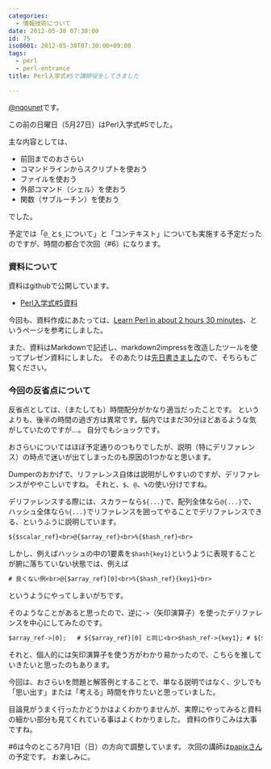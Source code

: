 ```yaml
---
categories:
  - 情報技術について
date: 2012-05-30 07:30:00
id: 75
iso8601: 2012-05-30T07:30:00+09:00
tags:
  - perl
  - perl-entrance
title: Perl入学式#5で講師役をしてきました

---
```


<p><a href="https://twitter.com/nqounet">@nqounet</a>です。</p>

<p>この前の日曜日（5月27日）はPerl入学式#5でした。</p>

<p>主な内容としては、</p>

<ul><li>前回までのおさらい</li><li>コマンドラインからスクリプトを使おう</li><li>ファイルを使おう</li><li>外部コマンド（シェル）を使おう</li><li>関数（サブルーチン）を使おう</li></ul>

<p>でした。</p>

<p>予定では「<code>@_</code>と<code>$_</code>について」と「コンテキスト」についても実施する予定だったのですが、時間の都合で次回（#6）になります。</p>

<h3>資料について</h3>

<p>資料はgithubで公開しています。</p>

<ul><li><a href="http://nqounet.github.io/presentation/20120527_perlentrance5/">Perl入学式#5資料</a></li></ul>

<p>今回も、資料作成にあたっては、<a href="http://qntm.org/files/perl/perl.html">Learn Perl in about 2 hours 30 minutes</a>、というページを参考にしました。</p>

<p>また、資料はMarkdownで記述し、markdown2impressを改造したツールを使ってプレゼン資料にしました。 そのあたりは<a href="http://www.nqou.net/2012/05/30/073000">先日書きました</a>ので、そちらもご覧ください。</p>

<h3>今回の反省点について</h3>

<p>反省点としては、（またしても）時間配分がかなり適当だったことです。 というよりも、後半の時間の過ぎ方は異常です。脳内ではまだ30分ほどあるような気がしていたのですが…。 自分でもショックです。</p>

<p>おさらいについてはほぼ予定通りのつもりでしたが、説明（特にデリファレンス）の時点で迷いが出てしまったのも原因の1つかなと思います。</p>

<p>Dumperのおかげで、リファレンス自体は説明がしやすいのですが、デリファレンスがややこしいですね。 それと、<code>$</code>、<code>@</code>、<code>%</code>の使い分けですね。</p>

<p>デリファレンスする際には、スカラーなら<code>${...}</code>で、配列全体なら<code>@{...}</code>で、ハッシュ全体なら<code>%{...}</code>でリファレンスを囲ってやることでデリファレンスできる、というふうに説明しています。</p>

```default
${$scalar_ref}<br>@{$array_ref}<br>%{$hash_ref}<br>
```

<p>しかし、例えばハッシュの中の1要素を<code>$hash{key1}</code>というように表現することが腑に落ちていない状態では、例えば</p>

```default
# 良くない例<br>@{$array_ref}[0]<br>%{$hash_ref}{key1}<br>
```

<p>というようにやってしまいがちです。</p>

<p>そのようなことがあると思ったので、逆に<code>-></code>（矢印演算子）を使ったデリファレンスを中心にしてみたのです。</p>

```default
$array_ref->[0];   # ${$array_ref}[0] と同じ<br>$hash_ref->{key1}; # ${$hash_ref}{key1} と同じ<br>
```

<p>それと、個人的には矢印演算子を使う方がわかり易かったので、こちらを推していきたいと思ったのもあります。</p>

<p>今回は、おさらいを問題と解答例とすることで、単なる説明ではなく、少しでも「思い出す」または「考える」時間を作りたいと思っていました。</p>

<p>目論見がうまく行ったかどうかはよくわかりませんが、実際にやってみると資料の細かい部分も見てくれている事はよくわかりました。 資料の作りこみは大事ですね。</p>

<p>#6は今のところ7月1日（日）の方向で調整しています。 次回の講師は<a href="https://twitter.com/__papix__">papixさん</a>の予定です。 お楽しみに。</p>
    	